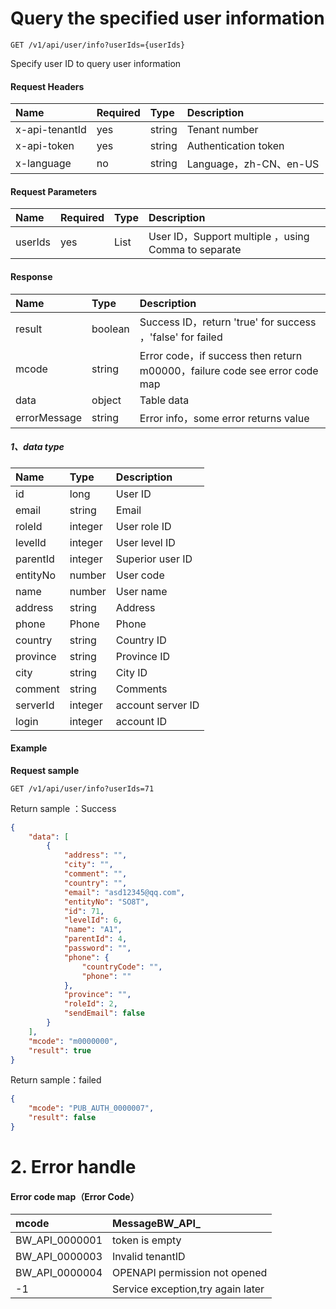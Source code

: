 # Query the specified user information

```
GET /v1/api/user/info?userIds={userIds}
```

Specify user ID to query user information

#### Request Headers

| Name | Required | Type | Description |
| :--- | :--- | :--- | :--- |
| x-api-tenantId | yes | string | Tenant number |
| x-api-token | yes | string | Authentication token |
| x-language | no | string | Language，zh-CN、en-US |

#### Request Parameters

| Name | Required | Type | Description |
| :--- | :--- | :--- | :--- |
| userIds | yes | List | User ID，Support multiple ，using Comma to separate |

#### Response

| Name | Type | Description |
| :--- | :--- | :--- |
| result | boolean | Success ID，return 'true' for success ，'false' for failed |
| mcode | string | Error code，if success then return m00000，failure code see error code map |
| data | object | Table data |
| errorMessage | string | Error info，some error returns value |

##### 1、data type

| Name | Type | Description |
| :--- | :--- | :--- |
| id | long | User ID |
| email | string | Email |
| roleId | integer | User role ID |
| levelId | integer | User level ID |
| parentId | integer | Superior user ID |
| entityNo | number | User code |
| name | number | User name |
| address | string | Address |
| phone | Phone | Phone |
| country | string | Country ID |
| province | string | Province ID |
| city | string | City ID |
| comment | string | Comments |
| serverId | integer | account server ID |
| login | integer | account ID |

#### Example

**Request sample**

```
GET /v1/api/user/info?userIds=71
```

Return sample ：Success

```json
{
    "data": [
        {
            "address": "",
            "city": "",
            "comment": "",
            "country": "",
            "email": "asd12345@qq.com",
            "entityNo": "SO8T",
            "id": 71,
            "levelId": 6,
            "name": "A1",
            "parentId": 4,
            "password": "",
            "phone": {
                "countryCode": "",
                "phone": ""
            },
            "province": "",
            "roleId": 2,
            "sendEmail": false
        }
    ],
    "mcode": "m0000000",
    "result": true
}
```

Return sample：failed

```json
{
    "mcode": "PUB_AUTH_0000007",
    "result": false
}
```

# 2. Error handle

#### Error code map（Error Code）

| mcode | MessageBW\_API\_ |
| :--- | :--- |
| BW\_API\_0000001 | token is empty |
| BW\_API\_0000003 | Invalid tenantID |
| BW\_API\_0000004 | OPENAPI permission not opened |
| -1 | Service exception,try again later |



